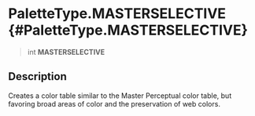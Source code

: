 PaletteType.MASTERSELECTIVE {#PaletteType.MASTERSELECTIVE}
===========================

> int **MASTERSELECTIVE**

Description
-----------

Creates a color table similar to the Master Perceptual color table, but
favoring broad areas of color and the preservation of web colors.
